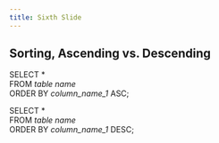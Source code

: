 ```yaml
---
title: Sixth Slide
---
```


## Sorting, Ascending vs. Descending

SELECT *    
FROM *table name*    
ORDER BY *column_name_1* ASC;

SELECT *    
FROM *table name*    
ORDER BY *column_name_1* DESC;
